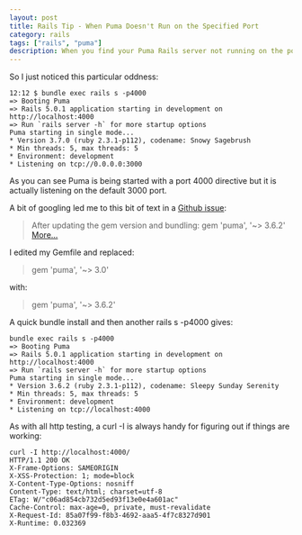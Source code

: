 ```yaml
---
layout: post
title: Rails Tip - When Puma Doesn't Run on the Specified Port
category: rails
tags: ["rails", "puma"]
description: When you find your Puma Rails server not running on the port you specify, try updating it your Puma gem.
---
```

So I just noticed this particular oddness:

    12:12 $ bundle exec rails s -p4000
    => Booting Puma
    => Rails 5.0.1 application starting in development on http://localhost:4000
    => Run `rails server -h` for more startup options
    Puma starting in single mode...
    * Version 3.7.0 (ruby 2.3.1-p112), codename: Snowy Sagebrush
    * Min threads: 5, max threads: 5
    * Environment: development
    * Listening on tcp://0.0.0.0:3000

As you can see Puma is being started with a port 4000 directive but it is actually listening on the default 3000 port.  

A bit of googling led me to this bit of text in a [Github issue](https://github.com/puma/puma/issues/1200):

> After updating the gem version and bundling: gem 'puma', '~> 3.6.2' [More...](https://github.com/puma/puma/issues/1200#issuecomment-278606118)

I edited my Gemfile and replaced:

> gem 'puma', '~> 3.0'

with:

> gem 'puma', '~> 3.6.2'

A quick bundle install and then another rails s -p4000 gives:

    bundle exec rails s -p4000
    => Booting Puma
    => Rails 5.0.1 application starting in development on http://localhost:4000
    => Run `rails server -h` for more startup options
    Puma starting in single mode...
    * Version 3.6.2 (ruby 2.3.1-p112), codename: Sleepy Sunday Serenity
    * Min threads: 5, max threads: 5
    * Environment: development
    * Listening on tcp://localhost:4000

As with all http testing, a curl -I is always handy for figuring out if things are working:

    curl -I http://localhost:4000/
    HTTP/1.1 200 OK
    X-Frame-Options: SAMEORIGIN
    X-XSS-Protection: 1; mode=block
    X-Content-Type-Options: nosniff
    Content-Type: text/html; charset=utf-8
    ETag: W/"c06ad854cb732d5ed93f13e0e4a601ac"
    Cache-Control: max-age=0, private, must-revalidate
    X-Request-Id: 85a07f99-f8b3-4692-aaa5-4f7c8327d901
    X-Runtime: 0.032369